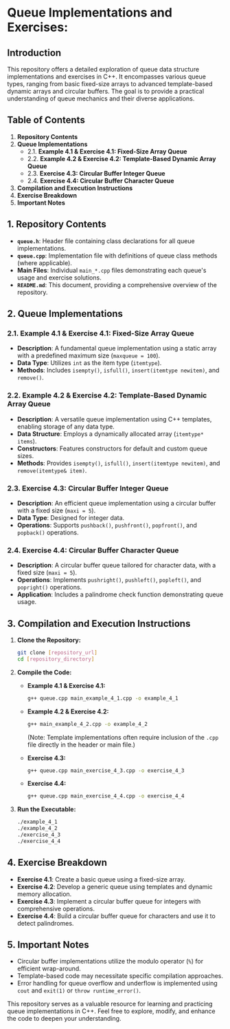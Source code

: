 # **Queue Implementations and Exercises:**

## **Introduction**

This repository offers a detailed exploration of queue data structure implementations and exercises in C++. It encompasses various queue types, ranging from basic fixed-size arrays to advanced template-based dynamic arrays and circular buffers. The goal is to provide a practical understanding of queue mechanics and their diverse applications.

## **Table of Contents**

1.  **Repository Contents**
2.  **Queue Implementations**
    * 2.1. **Example 4.1 & Exercise 4.1: Fixed-Size Array Queue**
    * 2.2. **Example 4.2 & Exercise 4.2: Template-Based Dynamic Array Queue**
    * 2.3. **Exercise 4.3: Circular Buffer Integer Queue**
    * 2.4. **Exercise 4.4: Circular Buffer Character Queue**
3.  **Compilation and Execution Instructions**
4.  **Exercise Breakdown**
5.  **Important Notes**

## **1. Repository Contents**

* **`queue.h`**: Header file containing class declarations for all queue implementations.
* **`queue.cpp`**: Implementation file with definitions of queue class methods (where applicable).
* **Main Files**: Individual `main_*.cpp` files demonstrating each queue's usage and exercise solutions.
* **`README.md`**: This document, providing a comprehensive overview of the repository.

## **2. Queue Implementations**

### **2.1. Example 4.1 & Exercise 4.1: Fixed-Size Array Queue**

* **Description**: A fundamental queue implementation using a static array with a predefined maximum size (`maxqueue = 100`).
* **Data Type**: Utilizes `int` as the item type (`itemtype`).
* **Methods**: Includes `isempty()`, `isfull()`, `insert(itemtype newitem)`, and `remove()`.

### **2.2. Example 4.2 & Exercise 4.2: Template-Based Dynamic Array Queue**

* **Description**: A versatile queue implementation using C++ templates, enabling storage of any data type.
* **Data Structure**: Employs a dynamically allocated array (`itemtype* items`).
* **Constructors**: Features constructors for default and custom queue sizes.
* **Methods**: Provides `isempty()`, `isfull()`, `insert(itemtype newitem)`, and `remove(itemtype& item)`.

### **2.3. Exercise 4.3: Circular Buffer Integer Queue**

* **Description**: An efficient queue implementation using a circular buffer with a fixed size (`maxi = 5`).
* **Data Type**: Designed for integer data.
* **Operations**: Supports `pushback()`, `pushfront()`, `popfront()`, and `popback()` operations.

### **2.4. Exercise 4.4: Circular Buffer Character Queue**

* **Description**: A circular buffer queue tailored for character data, with a fixed size (`maxi = 5`).
* **Operations**: Implements `pushright()`, `pushleft()`, `popleft()`, and `popright()` operations.
* **Application**: Includes a palindrome check function demonstrating queue usage.

## **3. Compilation and Execution Instructions**

1.  **Clone the Repository:**

    ```bash
    git clone [repository_url]
    cd [repository_directory]
    ```

2.  **Compile the Code:**

    * **Example 4.1 & Exercise 4.1:**

        ```bash
        g++ queue.cpp main_example_4_1.cpp -o example_4_1
        ```

    * **Example 4.2 & Exercise 4.2:**

        ```bash
        g++ main_example_4_2.cpp -o example_4_2
        ```

        (Note: Template implementations often require inclusion of the `.cpp` file directly in the header or main file.)

    * **Exercise 4.3:**

        ```bash
        g++ queue.cpp main_exercise_4_3.cpp -o exercise_4_3
        ```

    * **Exercise 4.4:**

        ```bash
        g++ queue.cpp main_exercise_4_4.cpp -o exercise_4_4
        ```

3.  **Run the Executable:**

    ```bash
    ./example_4_1
    ./example_4_2
    ./exercise_4_3
    ./exercise_4_4
    ```

## **4. Exercise Breakdown**

* **Exercise 4.1**: Create a basic queue using a fixed-size array.
* **Exercise 4.2**: Develop a generic queue using templates and dynamic memory allocation.
* **Exercise 4.3**: Implement a circular buffer queue for integers with comprehensive operations.
* **Exercise 4.4**: Build a circular buffer queue for characters and use it to detect palindromes.

## **5. Important Notes**

* Circular buffer implementations utilize the modulo operator (`%`) for efficient wrap-around.
* Template-based code may necessitate specific compilation approaches.
* Error handling for queue overflow and underflow is implemented using `cout` and `exit(1)` or `throw runtime_error()`.

This repository serves as a valuable resource for learning and practicing queue implementations in C++. Feel free to explore, modify, and enhance the code to deepen your understanding.
